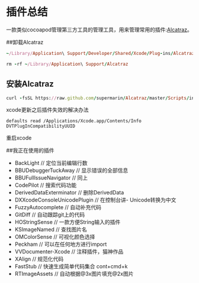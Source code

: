 # 插件总结

一款类似cocoapod管理第三方工具的管理工具，用来管理常用的插件:[Alcatraz](https://github.com/wawsc5354524/Alcatraz)。

##卸载Alcatraz

```ruby
~/Library/Application\ Support/Developer/Shared/Xcode/Plug-ins/Alcatraz.xcplugin

rm -rf ~/Library/Application\ Support/Alcatraz
```

## 安装Alcatraz
```ruby
curl -fsSL https://raw.github.com/supermarin/Alcatraz/master/Scripts/install.sh | sh
```
xcode更新之后插件失效的解决办法
```
defaults read /Applications/Xcode.app/Contents/Info DVTPlugInCompatibilityUUID
```
重启xcode

##我正在使用的插件
- BackLight // 定位当前编辑行数
- BBUDebuggerTuckAway // 显示错误的全部信息
- BBUFulllssueNavigator // 同上
- CodePilot // 搜索代码功能
- DerivedDataExterminator // 删除DerivedData
- DXXcodeConsoleUnicodePlugin // 在控制台讲- Unicode转换为中文
- FuzzyAutocomplete // 自动补充代码
- GitDiff // 自动跟踪git上的代码
- HOStringSense // 一款方便String输入的插件
- KSImageNamed // 查找图片名
- OMColorSense // 可视化颜色选择
- Peckham // 可以在任何地方进行import
- VVDocumenter-Xcode // 注释插件，猫神作品
- XAlign // 规范化代码
- FastStub // 快速生成简单代码集合 cont+cmd+k
- RTImageAssets  // 自动根据@3x图片填充@2x图片